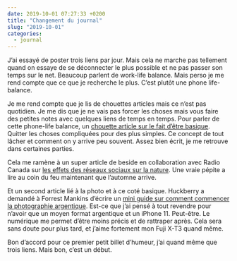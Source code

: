 ```yaml
---
date: 2019-10-01 07:27:33 +0200
title: "Changement du journal"
slug: "2019-10-01"
categories:
  - journal
---
```


J’ai essayé de poster trois liens par jour. Mais cela ne marche pas tellement quand on essaye de se déconnecter le plus possible et ne pas passer son temps sur le net. Beaucoup parlent de work-life balance. Mais perso je me rend compte que ce que je recherche le plus. C’est plutôt une phone life-balance.

Je me rend compte que je lis de chouettes articles mais ce n’est pas quotidien. Je me dis que je ne vais pas forcer les choses mais vous faire des petites notes avec quelques liens de temps en temps. Pour parler de cette phone-life balance, un [chouette article sur le fait d’être basique](https://nadiaeghbal.com/basic). Quitter les choses compliquées pour des plus simples. Ce concept de tout lâcher et comment on y arrive peu souvent. Assez bien écrit, je me retrouve dans certaines parties.

Cela me ramène à un super article de beside en collaboration avec Radio Canada sur [les effets des réseaux sociaux sur la nature](https://ici.radio-canada.ca/recit-numerique/193/instagram-tourisme-photo-nature-effets-influenceur). Une vraie pépite a lire au coin du feu maintenant que l’automne arrive.

Et un second article lié à la photo et à ce coté basique. Huckberry a demandé à Forrest Mankins d’écrire un [mini guide sur comment commencer la photographie argentique](https://huckberry.com/journal/posts/beginner-guide-to-film-photography). Est-ce que j’ai pensé à tout revendre pour n’avoir que un moyen format argentique et un iPhone 11. Peut-être. Le numérique me permet d’être moins précis et de rattraper après. Cela sera sans doute pour plus tard, et j’aime fortement mon Fuji X-T3 quand même.

Bon d’accord pour ce premier petit billet d’humeur, j’ai quand même que trois liens. Mais bon, c’est un début.
